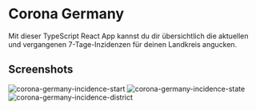 # Corona Germany
Mit dieser TypeScript React App kannst du dir übersichtlich die aktuellen und vergangenen 7-Tage-Inzidenzen für deinen Landkreis angucken.

## Screenshots
![corona-germany-incidence-start](https://user-images.githubusercontent.com/37590567/127869292-0fb9557f-03c7-4ccb-8a1a-46d70c0cc511.png)
![corona-germany-incidence-state](https://user-images.githubusercontent.com/37590567/127869333-4422d0ab-d89f-4f53-803b-7feea0e76554.png)
![corona-germany-incidence-district](https://user-images.githubusercontent.com/37590567/127869348-6a48def7-cb34-4de5-a06c-b00295c51c8d.png)
